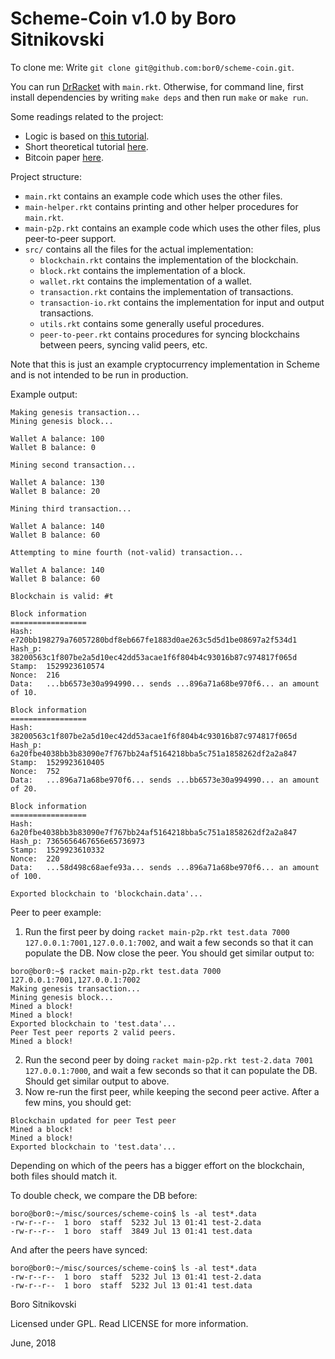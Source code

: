 Scheme-Coin v1.0 by Boro Sitnikovski
====================================
To clone me: Write `git clone git@github.com:bor0/scheme-coin.git`.

You can run [DrRacket](https://racket-lang.org/) with `main.rkt`. Otherwise, for command line, first install dependencies by writing `make deps` and then run `make` or `make run`.

Some readings related to the project:
- Logic is based on [this tutorial](https://medium.com/programmers-blockchain/create-simple-blockchain-java-tutorial-from-scratch-6eeed3cb03fa).
- Short theoretical tutorial [here](https://blockgeeks.com/guides/what-is-bitcoin/).
- Bitcoin paper [here](https://bitcoin.org/bitcoin.pdf).

Project structure:
- `main.rkt` contains an example code which uses the other files.
- `main-helper.rkt` contains printing and other helper procedures for `main.rkt`.
- `main-p2p.rkt` contains an example code which uses the other files, plus peer-to-peer support.
- `src/` contains all the files for the actual implementation:
  - `blockchain.rkt` contains the implementation of the blockchain.
  - `block.rkt` contains the implementation of a block.
  - `wallet.rkt` contains the implementation of a wallet.
  - `transaction.rkt` contains the implementation of transactions.
  - `transaction-io.rkt` contains the implementation for input and output transactions.
  - `utils.rkt` contains some generally useful procedures.
  - `peer-to-peer.rkt` contains procedures for syncing blockchains between peers, syncing valid peers, etc.

Note that this is just an example cryptocurrency implementation in Scheme and is not intended to be run in production.

Example output:
```
Making genesis transaction...
Mining genesis block...

Wallet A balance: 100
Wallet B balance: 0

Mining second transaction...

Wallet A balance: 130
Wallet B balance: 20

Mining third transaction...

Wallet A balance: 140
Wallet B balance: 60

Attempting to mine fourth (not-valid) transaction...

Wallet A balance: 140
Wallet B balance: 60

Blockchain is valid: #t

Block information
=================
Hash:	e720bb198279a76057280bdf8eb667fe1883d0ae263c5d5d1be08697a2f534d1
Hash_p:	38200563c1f807be2a5d10ec42dd53acae1f6f804b4c93016b87c974817f065d
Stamp:	1529923610574
Nonce:	216
Data:	...bb6573e30a994990... sends ...896a71a68be970f6... an amount of 10.

Block information
=================
Hash:	38200563c1f807be2a5d10ec42dd53acae1f6f804b4c93016b87c974817f065d
Hash_p:	6a20fbe4038bb3b83090e7f767bb24af5164218bba5c751a1858262df2a2a847
Stamp:	1529923610405
Nonce:	752
Data:	...896a71a68be970f6... sends ...bb6573e30a994990... an amount of 20.

Block information
=================
Hash:	6a20fbe4038bb3b83090e7f767bb24af5164218bba5c751a1858262df2a2a847
Hash_p:	7365656467656e65736973
Stamp:	1529923610332
Nonce:	220
Data:	...58d498c68aefe93a... sends ...896a71a68be970f6... an amount of 100.

Exported blockchain to 'blockchain.data'...
```

Peer to peer example:
1. Run the first peer by doing `racket main-p2p.rkt test.data 7000 127.0.0.1:7001,127.0.0.1:7002`, and wait a few seconds so that it can populate the DB.
Now close the peer. You should get similar output to:
```
boro@bor0:~$ racket main-p2p.rkt test.data 7000 127.0.0.1:7001,127.0.0.1:7002
Making genesis transaction...
Mining genesis block...
Mined a block!
Mined a block!
Exported blockchain to 'test.data'...
Peer Test peer reports 2 valid peers.
Mined a block!
```
2. Run the second peer by doing `racket main-p2p.rkt test-2.data 7001 127.0.0.1:7000`, and wait a few seconds so that it can populate the DB. Should get similar output to above.
3. Now re-run the first peer, while keeping the second peer active. After a few mins, you should get:
```
Blockchain updated for peer Test peer
Mined a block!
Mined a block!
Exported blockchain to 'test.data'...
```
Depending on which of the peers has a bigger effort on the blockchain, both files should match it.

To double check, we compare the DB before:
```
boro@bor0:~/misc/sources/scheme-coin$ ls -al test*.data
-rw-r--r--  1 boro  staff  5232 Jul 13 01:41 test-2.data
-rw-r--r--  1 boro  staff  3849 Jul 13 01:41 test.data
```

And after the peers have synced:
```
boro@bor0:~/misc/sources/scheme-coin$ ls -al test*.data
-rw-r--r--  1 boro  staff  5232 Jul 13 01:41 test-2.data
-rw-r--r--  1 boro  staff  5232 Jul 13 01:41 test.data
```

Boro Sitnikovski

Licensed under GPL.  Read LICENSE for more information.

June, 2018
